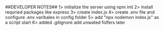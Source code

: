 ##DEVELOPER NOTES##
1> initialize the server using npm init
2> install requried packages like express
3> create index.js
4> create .env file and configure .env varibales in config folder
5> add "npx nodemon index.js" as a script start 
6> added .gitignore add unwated folfers later

